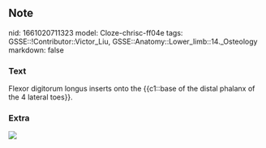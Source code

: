 ## Note
nid: 1661020711323
model: Cloze-chrisc-ff04e
tags: GSSE::!Contributor::Victor_Liu, GSSE::Anatomy::Lower_limb::14._Osteology
markdown: false

### Text
Flexor digitorum longus inserts onto the {{c1::base of the distal phalanx of the 4 lateral toes}}.

### Extra
<img src="207px-Flexor_digitorum_brevis.png">
